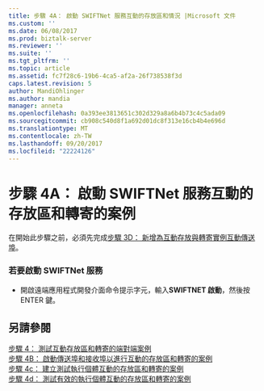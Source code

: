 ```yaml
---
title: 步驟 4A： 啟動 SWIFTNet 服務互動的存放區和情況 |Microsoft 文件
ms.custom: ''
ms.date: 06/08/2017
ms.prod: biztalk-server
ms.reviewer: ''
ms.suite: ''
ms.tgt_pltfrm: ''
ms.topic: article
ms.assetid: fc7f28c6-19b6-4ca5-af2a-26f738538f3d
caps.latest.revision: 5
author: MandiOhlinger
ms.author: mandia
manager: anneta
ms.openlocfilehash: 0a393ee3813651c302d329a8a6b4b73c4c5ada09
ms.sourcegitcommit: cb908c540d8f1a692d01dc8f313e16cb4b4e696d
ms.translationtype: MT
ms.contentlocale: zh-TW
ms.lasthandoff: 09/20/2017
ms.locfileid: "22224126"
---
```

# <a name="step-4a-start-the-swiftnet-service-for-the-interact-store-and-forward-scenario"></a>步驟 4A： 啟動 SWIFTNet 服務互動的存放區和轉寄的案例
在開始此步驟之前，必須先完成[步驟 3D： 新增為互動存放與轉寄實例互動傳送埠](../../adapters-and-accelerators/fileact-interact/step-3d-add-an-interact-send-port-for-the-interact-store-and-forward-scenario.md)。  
  
### <a name="to-start-the-swiftnet-service"></a>若要啟動 SWIFTNet 服務  
  
-   開啟遠端應用程式開發介面命令提示字元，輸入**SWIFTNET 啟動**，然後按 ENTER 鍵。  
  
## <a name="see-also"></a>另請參閱  
 [步驟 4： 測試互動存放區和轉寄的端對端案例](../../adapters-and-accelerators/fileact-interact/step-4-test-the-interact-store-and-forward-end-to-end-scenario.md)   
 [步驟 4B： 啟動傳送埠和接收埠以進行互動的存放區和轉寄的案例](../../adapters-and-accelerators/fileact-interact/step-4b-start-the-send-and-receive-ports-for-interact-store-and-forward.md)   
 [步驟 4c： 建立測試執行個體互動的存放區和轉寄的案例](../../adapters-and-accelerators/fileact-interact/step-4c-create-a-test-instance-for-the-interact-store-and-forward-scenario.md)   
 [步驟 4d： 測試有效的執行個體互動的存放區和轉寄的案例](../../adapters-and-accelerators/fileact-interact/step-4d-test-a-valid-instance-for-the-interact-store-and-forward-scenario.md)